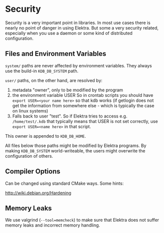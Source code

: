# Security #

Security is a very important point in libraries. In most use
cases there is nearly no point of danger in using Elektra.
But some a very security related, especially when you use
a daemon or some kind of distributed configuration.

## Files and Environment Variables ##

`system/` paths are never affected by environment variables.
They always use the build-in `KDB_DB_SYSTEM` path.

`user/` paths, on the other hand, are resolved by:

 1. metadata "owner", only to be modified by the program
 2. the environment variable USER
     So in crontab scripts you should have
     `export USER=<your name here>`
     so that kdb works (if getlogin does not get the information from
     somewhere else - which is typically the case on linux systems)
 3. Falls back to user "test".
     So if Elektra tries to access e.g. `/home/test/.kdb` that typically
     means that USER is not set correctly, use
     `export USER=<name here>`
     in that script.

This owner is appended to `KDB_DB_HOME`.

All files below those paths might be modified by Elektra programs.
By making `KDB_DB_SYSTEM` world-writeable, the users might overwrite
the configuration of others.

## Compiler Options ##

Can be changed using standard CMake ways.
Some hints:

http://wiki.debian.org/Hardening

## Memory Leaks ##

We use valgrind (`--tool=memcheck`) to make sure that Elektra
does not suffer memory leaks and incorrect memory handling.
